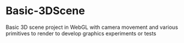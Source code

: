 # Basic-3DScene
Basic 3D scene project in WebGL with camera movement and various primitives to render to develop graphics experiments or tests
